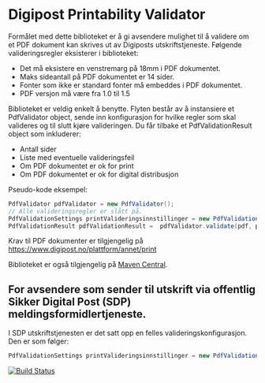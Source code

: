 # Digipost Printability Validator

Formålet med dette biblioteket er å gi avsendere mulighet til å validere om et PDF dokument kan skrives ut av Digiposts utskriftstjeneste. Følgende valideringsregler eksisterer i biblioteket:

* Det må eksistere en venstremarg på 18mm i PDF dokumentet.
* Maks sideantall på PDF dokumentet er 14 sider.
* Fonter som ikke er standard fonter må embeddes i PDF dokumentet.
* PDF versjon må være fra 1.0 til 1.5

Biblioteket er veldig enkelt å benytte. Flyten består av å instansiere et PdfValidator object, sende inn konfigurasjon for hvilke regler som skal valideres og til slutt kjøre valideringen. Du får tilbake et PdfValidationResult object som inkluderer:

* Antall sider
* Liste med eventuelle valideringsfeil
* Om PDF dokumentet er ok for print
* Om PDF dokumentet er ok for digital distribusjon

Pseudo-kode eksempel:

```java
PdfValidator pdfValidator = new PdfValidator();
// Alle valideringsregler er slått på.
PdfValidationSettings printValideringsinnstillinger = new PdfValidationSettings (true, true, true, true);
PdfValidationResult pdfValidationResult =  pdfValidator.validate(pdf, printValideringsinnstillinger);
```

Krav til PDF dokumenter er tilgjengelig på https://www.digipost.no/plattform/annet/print

Biblioteket er også tilgjengelig på [Maven Central](http://search.maven.org/#search%7Cga%7C1%7Ca%3A%22printability-validator%22).

## For avsendere som sender til utskrift via offentlig Sikker Digital Post (SDP) meldingsformidlertjeneste.

I SDP utskriftstjenesten er det satt opp en felles valideringskonfigurasjon. Den er som følger:

```java
PdfValidationSettings printValideringsinnstillinger = new PdfValidationSettings(false, true, false, true);
```

[![Build Status](https://travis-ci.org/digipost/printability-validator.svg)](https://travis-ci.org/digipost/printability-validator)
